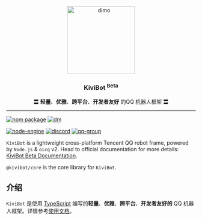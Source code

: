 <div align="center">
    <img src="https://beta.kivibot.com/dimo.png" width="180" alt="dimo" />
    <h3><b>KiviBot</b> <sup>Beta</sup></h3>
    <p>〓 <b>轻量</b>、<b>优雅</b>、<b>跨平台</b>、<b>开发者友好</b> 的QQ 机器人框架 〓</p>
</div>

---

[![npm package](https://img.shields.io/npm/v/@kivibot/core?label=@kivibot/core&style=flat-square&labelColor=ffffff&logoColor=cb0000)](https://www.npmjs.com/package/kokkoro)
[![dm](https://shields.io/npm/dm/@kivibot/core?style=flat-square&labelColor=ffffff)](https://npm.im/@kivibot/core)

[![node-engine](https://img.shields.io/node/v/@kivibot/core?style=flat-square&labelColor=ffffff&logo=Node.js)](https://nodejs.org)
[![discord](https://img.shields.io/static/v1?label=Discord&message=Discord%20Channel&color=5865f2&logo=discord&labelColor=ffffff&style=flat-square)](https://discord.gg/RegGQD3Fu6)
[![qq-group](https://img.shields.io/badge/QQ%E7%BE%A4-614617552-527dec?style=flat-square&labelColor=ffffff&logo=TencentQQ&logoColor=eb1923)](https://jq.qq.com/?_wv=1027&k=iK97X7NS)

`KiviBot` is a lightweight cross-platform Tencent QQ robot frame, powered by `Node.js` & `oicq` v2. Head to official documentation for more details: [KiviBot Beta Documentation](https://beta.kivibot.com/).

`@kivibot/core` is the core library for `KiviBot`.

## 介绍

`KiviBot` 是使用 [TypeScript](https://www.typescriptlang.org/) 编写的**轻量**、**优雅**、**跨平台**、**开发者友好的** QQ 机器人框架。详情参考[使用文档](https://beta.kivibot.com/)。
